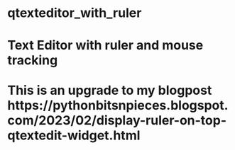 # qtexteditor_with_ruler
<h1>Text Editor with ruler and mouse tracking
<br><br>This is an upgrade to my blogpost https://pythonbitsnpieces.blogspot.com/2023/02/display-ruler-on-top-qtextedit-widget.html

